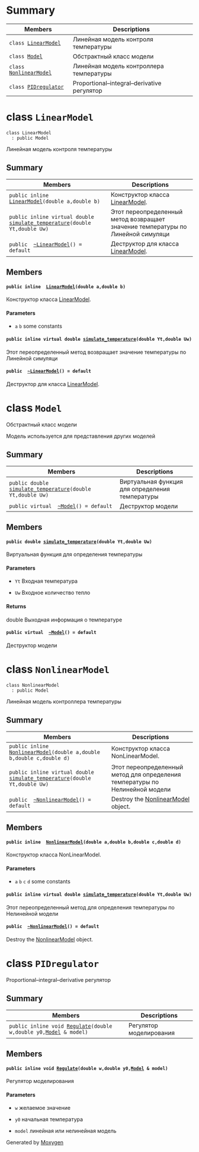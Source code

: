 # Summary

 Members                        | Descriptions                                
--------------------------------|---------------------------------------------
`class `[`LinearModel`](#class_linear_model) | Линейная модель контроля температуры
`class `[`Model`](#class_model) | Обстрактный класс модели
`class `[`NonlinearModel`](#class_nonlinear_model) | Линейная модель контроллера температуры
`class `[`PIDregulator`](#class_p_i_dregulator) | Proportional–integral–derivative регулятор

# class `LinearModel` 

```
class LinearModel
  : public Model
```  



Линейная модель контроля температуры



## Summary

 Members                        | Descriptions                                
--------------------------------|---------------------------------------------
`public inline  `[`LinearModel`](#class_linear_model_1a354c216624723c40fa18004290d97941)`(double a,double b)` | Конструктор класса [LinearModel](#class_linear_model).
`public inline virtual double `[`simulate_temperature`](#class_linear_model_1a4f7bb9064ad7490ab43980ac00a392be)`(double Yt,double Uw)` | Этот переопределенный метод возвращает значение температуры по Линейной симуляци
`public  `[`~LinearModel`](#class_linear_model_1a4a9d9e4e2ce4e51ed5a1e70aebdece31)`() = default` | Деструктор для класса [LinearModel](#class_linear_model).

## Members



#### `public inline  `[`LinearModel`](#class_linear_model_1a354c216624723c40fa18004290d97941)`(double a,double b)` 



Конструктор класса [LinearModel](#class_linear_model).

#### Parameters
* `a` `b` some constants

#### `public inline virtual double `[`simulate_temperature`](#class_linear_model_1a4f7bb9064ad7490ab43980ac00a392be)`(double Yt,double Uw)` 

Этот переопределенный метод возвращает значение температуры по Линейной симуляци



#### `public  `[`~LinearModel`](#class_linear_model_1a4a9d9e4e2ce4e51ed5a1e70aebdece31)`() = default` 

Деструктор для класса [LinearModel](#class_linear_model).

# class `Model` 

Обстрактный класс модели




Модель используется для представления других моделей

## Summary

 Members                        | Descriptions                                
--------------------------------|---------------------------------------------
`public double `[`simulate_temperature`](#class_model_1a5a90c717f9a81a28dc7c01e83d60c507)`(double Yt,double Uw)` | Виртуальная функция для определения температуры
`public virtual  `[`~Model`](#class_model_1a2efbe4ec768191fa70ad86f260ec2fd6)`() = default` | Деструктор модели

## Members

#### `public double `[`simulate_temperature`](#class_model_1a5a90c717f9a81a28dc7c01e83d60c507)`(double Yt,double Uw)` 



Виртуальная функция для определения температуры

#### Parameters
* `Yt` Входная температура 

* `Uw` Входное количество тепло 




#### Returns
double Выходная информация о температуре

#### `public virtual  `[`~Model`](#class_model_1a2efbe4ec768191fa70ad86f260ec2fd6)`() = default` 

Деструктор модели

# class `NonlinearModel` 




```
class NonlinearModel
  : public Model
```  

Линейная модель контроллера температуры




## Summary

 Members                        | Descriptions                                
--------------------------------|---------------------------------------------
`public inline  `[`NonlinearModel`](#class_nonlinear_model_1a9f3a611ca0c92ff58940e6c17e2ee55d)`(double a,double b,double c,double d)` | Конструктор класса NonLinearModel.
`public inline virtual double `[`simulate_temperature`](#class_nonlinear_model_1a5fc532df0aa33e129ce6721d536922bf)`(double Yt,double Uw)` | Этот переопределенный метод для определения температуры по Нелинейной модели
`public  `[`~NonlinearModel`](#class_nonlinear_model_1afd13796ba2713bd1487745ad03dbf034)`() = default` | Destroy the [NonlinearModel](#class_nonlinear_model) object.

## Members




#### `public inline  `[`NonlinearModel`](#class_nonlinear_model_1a9f3a611ca0c92ff58940e6c17e2ee55d)`(double a,double b,double c,double d)` 

Конструктор класса NonLinearModel.

#### Parameters
* `a` `b` `c` `d` some constants




#### `public inline virtual double `[`simulate_temperature`](#class_nonlinear_model_1a5fc532df0aa33e129ce6721d536922bf)`(double Yt,double Uw)` 

Этот переопределенный метод для определения температуры по Нелинейной модели



#### `public  `[`~NonlinearModel`](#class_nonlinear_model_1afd13796ba2713bd1487745ad03dbf034)`() = default` 

Destroy the [NonlinearModel](#class_nonlinear_model) object.

# class `PIDregulator` 

Proportional–integral–derivative регулятор

## Summary



 Members                        | Descriptions                                
--------------------------------|---------------------------------------------
`public inline void `[`Regulate`](#class_p_i_dregulator_1a237cb281c5134ada08cee584ac6cfb2b)`(double w,double y0,`[`Model`](#class_model)` & model)` | Регулятор моделирования



## Members

#### `public inline void `[`Regulate`](#class_p_i_dregulator_1a237cb281c5134ada08cee584ac6cfb2b)`(double w,double y0,`[`Model`](#class_model)` & model)` 




Регулятор моделирования




#### Parameters
* `w` желаемое значение 

* `y0` начальная температура 

* `model` линейная или нелинейная модель

Generated by [Moxygen](https://sourcey.com/moxygen)